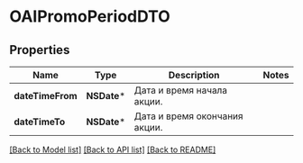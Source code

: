 # OAIPromoPeriodDTO

## Properties
Name | Type | Description | Notes
------------ | ------------- | ------------- | -------------
**dateTimeFrom** | **NSDate*** | Дата и время начала акции. | 
**dateTimeTo** | **NSDate*** | Дата и время окончания акции. | 

[[Back to Model list]](../README.md#documentation-for-models) [[Back to API list]](../README.md#documentation-for-api-endpoints) [[Back to README]](../README.md)


